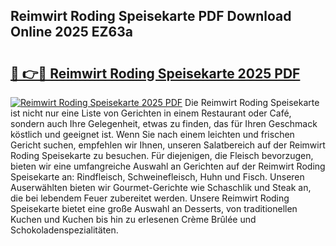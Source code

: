 ## Reimwirt Roding Speisekarte PDF Download Online 2025 EZ63a

# <h2><a href="http://gcajrzj.nevu.top/?p=Reimwirt+Roding+Speisekarte">🔗 👉🔴 Reimwirt Roding Speisekarte 2025 PDF</a></h2>

[![Reimwirt Roding Speisekarte 2025 PDF](https://i.imgur.com/dBaPXMq.png)](http://gcajrzj.nevu.top/?p=Reimwirt+Roding+Speisekarte)
Die Reimwirt Roding Speisekarte ist nicht nur eine Liste von Gerichten in einem Restaurant oder Café, sondern auch Ihre Gelegenheit, etwas zu finden, das für Ihren Geschmack köstlich und geeignet ist. Wenn Sie nach einem leichten und frischen Gericht suchen, empfehlen wir Ihnen, unseren Salatbereich auf der Reimwirt Roding Speisekarte zu besuchen. Für diejenigen, die Fleisch bevorzugen, bieten wir eine umfangreiche Auswahl an Gerichten auf der Reimwirt Roding Speisekarte an: Rindfleisch, Schweinefleisch, Huhn und Fisch. Unseren Auserwählten bieten wir Gourmet-Gerichte wie Schaschlik und Steak an, die bei lebendem Feuer zubereitet werden. Unsere Reimwirt Roding Speisekarte bietet eine große Auswahl an Desserts, von traditionellen Kuchen und Kuchen bis hin zu erlesenen Crème Brûlée und Schokoladenspezialitäten.
